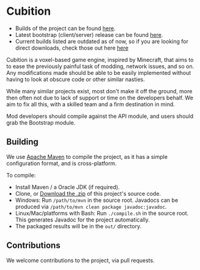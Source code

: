 Cubition
========

* Builds of the project can be found [here](http://dl.cubition.net).
* Latest bootstrap (client/server) release can be found [here](http://dl.cubition.net?latest=1).
* Current builds listed are outdated as of now, so if you are looking for direct downloads, check those out here [here](http://jenkins.jselby.net/job/Cubition/)

Cubition is a voxel-based game engine, inspired by Minecraft, that aims to
to ease the previously painful task of modding, network issues, and so on.
Any modifications made should be able to be easily implemented without having to look
at obscure code or other similar nasties.

While many similar projects exist, most don't make it off the ground, more
then often not due to lack of support or time on the developers behalf. We aim 
to fix all this, with a skilled team and a firm destination in mind.

Mod developers should compile against the API module, and users should grab the Bootstrap module.

Building
--------

We use [Apache Maven](http://maven.apache.org) to compile the project, as it has a simple
configuration format, and is cross-platform.

To compile:
- Install Maven / a Oracle JDK (if required).
- Clone, or [Download the .zip](https://github.com/Cubition/Cubition/archive/master.zip) of this project's source code.
- Windows: Run `/path/to/mvn` in the source root. Javadocs can be produced via `/path/to/mvn clean package javadoc:javadoc`.
- Linux/Mac/platforms with Bash: Run `./compile.sh` in the source root. This generates Javadoc for the project automatically.
- The packaged results will be in the `out/` directory.

Contributions
-------------

We welcome contributions to the project, via pull requests.
